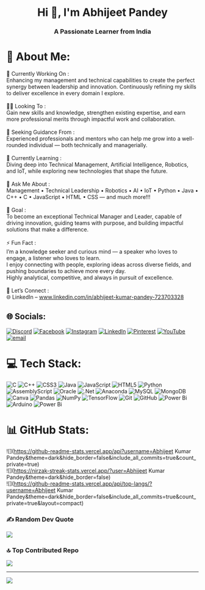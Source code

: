 <h1 align="center"> Hi 👋, I'm Abhijeet Pandey</h1>
<h3 align="center">A Passionate Learner from India</h3>

# 💫 About Me:
🔭 Currently Working On :<br>Enhancing my management and technical capabilities to create the perfect synergy between leadership and innovation. Continuously refining my skills to deliver excellence in every domain I explore.<br><br>👨‍💻 Looking To :<br>Gain new skills and knowledge, strengthen existing expertise, and earn more professional merits through impactful work and collaboration.<br><br>🤝 Seeking Guidance From :<br>Experienced professionals and mentors who can help me grow into a well-rounded individual — both technically and managerially.<br><br>🌱 Currently Learning :<br>Diving deep into Technical Management, Artificial Intelligence, Robotics, and IoT, while exploring new technologies that shape the future.<br><br>💬 Ask Me About :<br>Management • Technical Leadership • Robotics • AI • IoT • Python • Java • C++ • C • JavaScript • HTML • CSS — and much more!!! <br><br>🎯 Goal :<br>To become an exceptional Technical Manager and Leader, capable of driving innovation, guiding teams with purpose, and building impactful solutions that make a difference.<br><br>⚡ Fun Fact :<br>I’m a knowledge seeker and curious mind — a speaker who loves to engage, a listener who loves to learn.<br>I enjoy connecting with people, exploring ideas across diverse fields, and pushing boundaries to achieve more every day.<br>Highly analytical, competitive, and always in pursuit of excellence.<br><br>🤝 Let’s Connect :<br>🌐 LinkedIn – www.linkedin.com/in/abhijeet-kumar-pandey-723703328


## 🌐 Socials:
[![Discord](https://img.shields.io/badge/Discord-%237289DA.svg?logo=discord&logoColor=white)](https://discord.gg/https://discord.gg/hA7KXEuR) [![Facebook](https://img.shields.io/badge/Facebook-%231877F2.svg?logo=Facebook&logoColor=white)](https://facebook.com/abhi7.7.7x) [![Instagram](https://img.shields.io/badge/Instagram-%23E4405F.svg?logo=Instagram&logoColor=white)](https://instagram.com/abhi7.7.7x) [![LinkedIn](https://img.shields.io/badge/LinkedIn-%230077B5.svg?logo=linkedin&logoColor=white)](www.linkedin.com/in/abhijeet-kumar-pandey-723703328) [![Pinterest](https://img.shields.io/badge/Pinterest-%23E60023.svg?logo=Pinterest&logoColor=white)](https://pinterest.com/RAZER_X1) [![YouTube](https://img.shields.io/badge/YouTube-%23FF0000.svg?logo=YouTube&logoColor=white)](https://youtube.com/@Razer0g) [![email](https://img.shields.io/badge/Email-D14836?logo=gmail&logoColor=white)](mailto:abhijeetpandey564@gmail.com) 

# 💻 Tech Stack:
![C](https://img.shields.io/badge/c-%2300599C.svg?style=flat&logo=c&logoColor=white) ![C++](https://img.shields.io/badge/c++-%2300599C.svg?style=flat&logo=c%2B%2B&logoColor=white) ![CSS3](https://img.shields.io/badge/css3-%231572B6.svg?style=flat&logo=css3&logoColor=white) ![Java](https://img.shields.io/badge/java-%23ED8B00.svg?style=flat&logo=openjdk&logoColor=white) ![JavaScript](https://img.shields.io/badge/javascript-%23323330.svg?style=flat&logo=javascript&logoColor=%23F7DF1E) ![HTML5](https://img.shields.io/badge/html5-%23E34F26.svg?style=flat&logo=html5&logoColor=white) ![Python](https://img.shields.io/badge/python-3670A0?style=flat&logo=python&logoColor=ffdd54) ![AssemblyScript](https://img.shields.io/badge/assembly%20script-%23000000.svg?style=flat&logo=assemblyscript&logoColor=white) ![Oracle](https://img.shields.io/badge/Oracle-F80000?style=flat&logo=oracle&logoColor=white) ![.Net](https://img.shields.io/badge/.NET-5C2D91?style=flat&logo=.net&logoColor=white) ![Anaconda](https://img.shields.io/badge/Anaconda-%2344A833.svg?style=flat&logo=anaconda&logoColor=white) ![MySQL](https://img.shields.io/badge/mysql-4479A1.svg?style=flat&logo=mysql&logoColor=white) ![MongoDB](https://img.shields.io/badge/MongoDB-%234ea94b.svg?style=flat&logo=mongodb&logoColor=white) ![Canva](https://img.shields.io/badge/Canva-%2300C4CC.svg?style=flat&logo=Canva&logoColor=white) ![Pandas](https://img.shields.io/badge/pandas-%23150458.svg?style=flat&logo=pandas&logoColor=white) ![NumPy](https://img.shields.io/badge/numpy-%23013243.svg?style=flat&logo=numpy&logoColor=white) ![TensorFlow](https://img.shields.io/badge/TensorFlow-%23FF6F00.svg?style=flat&logo=TensorFlow&logoColor=white) ![Git](https://img.shields.io/badge/git-%23F05033.svg?style=flat&logo=git&logoColor=white) ![GitHub](https://img.shields.io/badge/github-%23121011.svg?style=flat&logo=github&logoColor=white) ![Power Bi](https://img.shields.io/badge/power_bi-F2C811?style=flat&logo=powerbi&logoColor=black) ![Arduino](https://img.shields.io/badge/-Arduino-00979D?style=flat&logo=Arduino&logoColor=white) ![Power Bi](https://img.shields.io/badge/power_bi-F2C811?style=flat&logo=powerbi&logoColor=black)
# 📊 GitHub Stats:
![](https://github-readme-stats.vercel.app/api?username=Abhijeet Kumar Pandey&theme=dark&hide_border=false&include_all_commits=true&count_private=true)<br/>
![](https://nirzak-streak-stats.vercel.app/?user=Abhijeet Kumar Pandey&theme=dark&hide_border=false)<br/>
![](https://github-readme-stats.vercel.app/api/top-langs/?username=Abhijeet Kumar Pandey&theme=dark&hide_border=false&include_all_commits=true&count_private=true&layout=compact)

### ✍️ Random Dev Quote
![](https://quotes-github-readme.vercel.app/api?type=horizontal&theme=dark)

### 🔝 Top Contributed Repo
![](https://github-contributor-stats.vercel.app/api?username=Abhijeetx777x&limit=5&theme=dark&combine_all_yearly_contributions=true)

---
[![](https://visitcount.itsvg.in/api?id=Abhijeetx777x&icon=5&color=12)](https://visitcount.itsvg.in)


